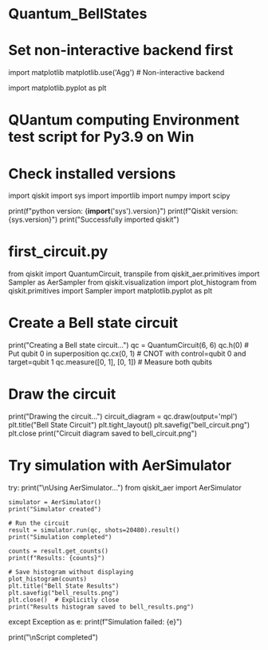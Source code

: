 # Quantum_BellStates
# Set non-interactive backend first
import matplotlib
matplotlib.use('Agg')  # Non-interactive backend

import matplotlib.pyplot as plt

# QUantum computing Environment test script for Py3.9 on Win

# Check installed versions
import qiskit
import sys
import importlib
import numpy
import scipy

print(f"python version: {__import__('sys').version}")
print(f"Qiskit version: {sys.version}")
print("Successfully imported qiskit")

# first_circuit.py
from qiskit import QuantumCircuit, transpile
from qiskit_aer.primitives import Sampler as AerSampler
from qiskit.visualization import plot_histogram
from qiskit.primitives import Sampler
import matplotlib.pyplot as plt

# Create a Bell state circuit
print("Creating a Bell state circuit...")
qc = QuantumCircuit(6, 6)
qc.h(0)        # Put qubit 0 in superposition
qc.cx(0, 1)    # CNOT with control=qubit 0 and target=qubit 1
qc.measure([0, 1], [0, 1])  # Measure both qubits

# Draw the circuit
print("Drawing the circuit...")
circuit_diagram = qc.draw(output='mpl')
plt.title("Bell State Circuit")
plt.tight_layout()
plt.savefig("bell_circuit.png")
plt.close
print("Circuit diagram saved to bell_circuit.png")

# Try simulation with AerSimulator
try:
    print("\nUsing AerSimulator...")
    from qiskit_aer import AerSimulator
    
    simulator = AerSimulator()
    print("Simulator created")
    
    # Run the circuit
    result = simulator.run(qc, shots=20480).result()
    print("Simulation completed")
    
    counts = result.get_counts()
    print(f"Results: {counts}")
    
    # Save histogram without displaying
    plot_histogram(counts)
    plt.title("Bell State Results")
    plt.savefig("bell_results.png")
    plt.close()  # Explicitly close
    print("Results histogram saved to bell_results.png")
    
except Exception as e:
    print(f"Simulation failed: {e}")

print("\nScript completed")
